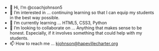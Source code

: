 - 👋 Hi, I’m @coachjohnson5
- 👀 I’m interested in ... continuing learning so that I can equip my students in the best way possible.
- 🌱 I’m currently learning ... HTML5, CSS3, Python
- 💞️ I’m looking to collaborate on ... Anything that makes sense to be honest. Especially, if it involves something that could help with my students.
- 📫 How to reach me ... kjohnson@hapevillecharter.org

<!---
coachjohnson5/coachjohnson5 is a ✨ special ✨ repository because its `README.md` (this file) appears on your GitHub profile.
You can click the Preview link to take a look at your changes.
--->
